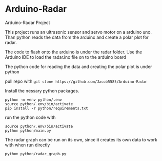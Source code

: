 # Arduino-Radar
Arduino-Radar Project

This project runs an ultrasonic sensor and servo motor on a arduino uno.
Than python reads the data from the arduino and create a polar plot for radar.

The code to flash onto the arduino is under the radar folder.
Use the Arduino IDE to load the radar.ino file on to the arduino board

<insert diagram of arduino setup>

<add in assembly code and commands to flash it onto the arduino>

The python code for reading the data and creating the polar plot is under python

pull repo with 
```git clone https://github.com/Jacob5585/Arduino-Radar```

Install the nessary python packages.
```
python -m venv python/.env
source python/.env/bin/activate
pip install -r python/requirements.txt
```

run the python code with
```
source python/.env/bin/activate
python python/main.py
```

The radar graph can be run on its own, since it creates its own data to work with when run directly
```
python python/radar_graph.py
```